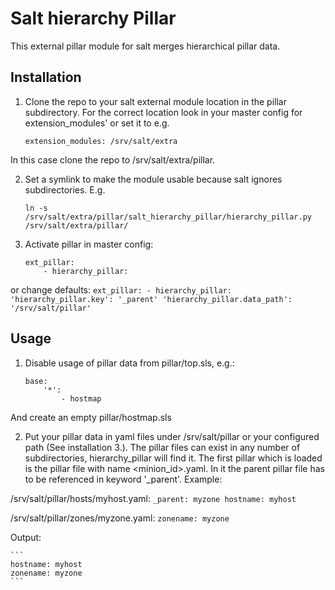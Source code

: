 # Salt hierarchy Pillar

This external pillar module for salt merges hierarchical pillar data.

## Installation

1. Clone the repo to your salt external module location in the pillar subdirectory. For the correct location look in your master config for extension_modules' or set it to e.g.
    ```
    extension_modules: /srv/salt/extra
    ```
In this case clone the repo to /srv/salt/extra/pillar.

2. Set a symlink to make the module usable because salt ignores subdirectories. E.g. 
    ```
    ln -s /srv/salt/extra/pillar/salt_hierarchy_pillar/hierarchy_pillar.py /srv/salt/extra/pillar/
    ```

3. Activate pillar in master config:
    ```
    ext_pillar:
        - hierarchy_pillar:
    ```
or change defaults:
    ```
    ext_pillar:
        - hierarchy_pillar:
            'hierarchy_pillar.key': '_parent'
            'hierarchy_pillar.data_path': '/srv/salt/pillar'
    ```

## Usage

1. Disable usage of pillar data from pillar/top.sls, e.g.:
    ```
    base:
        '*':
            - hostmap
    ```
And create an empty pillar/hostmap.sls

2. Put your pillar data in yaml files under /srv/salt/pillar or your configured path (See installation 3.). The pillar files can exist in any number of subdirectories, hierarchy_pillar will find it. The first pillar which is loaded is the pillar file with name <minion_id>.yaml. In it the parent pillar file has to be referenced in keyword '_parent'. Example:

/srv/salt/pillar/hosts/myhost.yaml:
    ```
    _parent: myzone
    hostname: myhost
    ```

/srv/salt/pillar/zones/myzone.yaml:
    ```
    zonename: myzone
    ```

Output:

    ```
    hostname: myhost
    zonename: myzone
    ```
